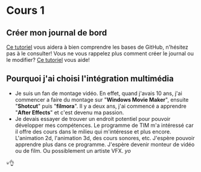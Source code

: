 # Cours 1
## Créer mon journal de bord
[Ce tutoriel](https://guides.github.com/activities/hello-world/) vous aidera à bien comprendre les bases de GitHub, n'hésitez pas à le consulter!
Vous ne vous rappelez plus comment créer le journal ou le modifier? [Ce tutoriel](https://youtu.be/lX3bpuLK_Sg) vous aide! 

## Pourquoi j'ai choisi l'intégration multimédia

* Je suis un fan de montage vidéo. En effet, quand j'avais 10 ans, j'ai commencer a faire du montage sur "**Windows Movie Maker**", ensuite "**Shotcut**" puis "**filmora**". Il y a deux ans, j'ai commencé a apprendre "**After Effects**" et c'est devenu ma passion. 
* Je devais essayer de trouver un endroit potentiel pour pouvoir développer mes compétences. Le programme de TIM m'a intéressé car il offre des cours dans le milieu qui m'intéresse et plus encore. L'animation 2d, l'animation 3d, des cours sonores, etc. J'espère pouvoir apprendre plus dans ce programme. J'espère devenir monteur de vidéo ou de film. Ou possiblement un artiste VFX. *yo*

💀👌
